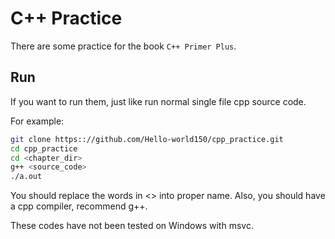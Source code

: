 # C++ Practice
There are some practice for the book `C++ Primer Plus`.

## Run
If you want to run them, just like run normal single file cpp source code.

For example:
```bash
git clone https:://github.com/Hello-world150/cpp_practice.git
cd cpp_practice
cd <chapter_dir>
g++ <source_code>
./a.out
```

You should replace the words in <> into proper name.
Also, you should have a cpp compiler, recommend g++.

These codes have not been tested on Windows with msvc.